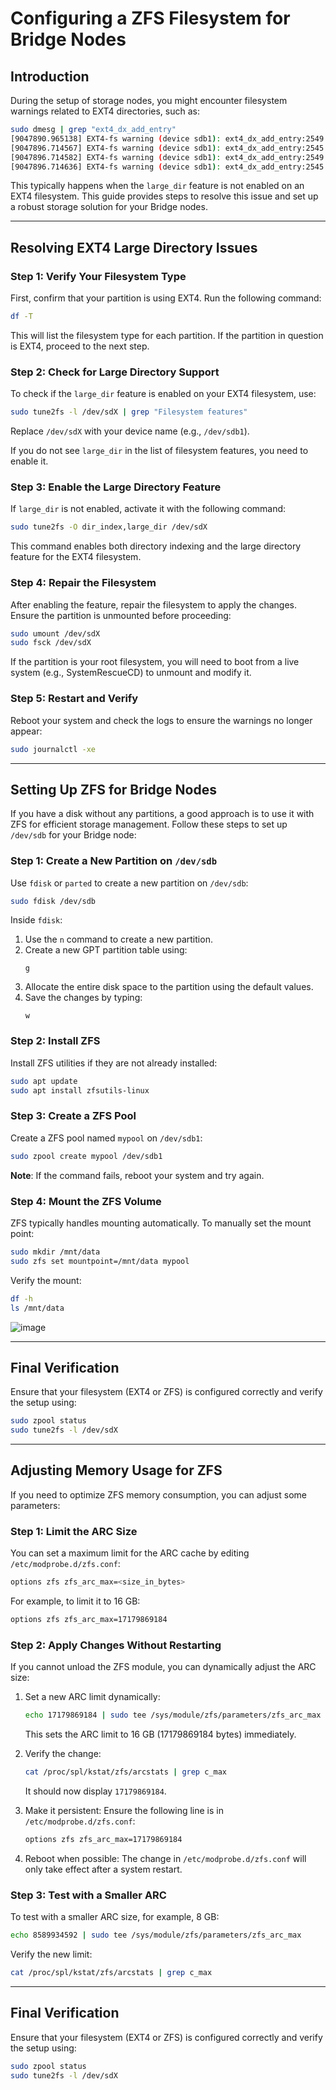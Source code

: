 # Configuring a ZFS Filesystem for Bridge Nodes

## Introduction

During the setup of storage nodes, you might encounter filesystem warnings related to EXT4 directories, such as:

```bash
sudo dmesg | grep "ext4_dx_add_entry"
[9047890.965138] EXT4-fs warning (device sdb1): ext4_dx_add_entry:2549: Large directory feature is not enabled on this filesystem
[9047896.714567] EXT4-fs warning (device sdb1): ext4_dx_add_entry:2545: Directory (ino: 143955220) index full, reach max htree level :2
[9047896.714582] EXT4-fs warning (device sdb1): ext4_dx_add_entry:2549: Large directory feature is not enabled on this filesystem
[9047896.714636] EXT4-fs warning (device sdb1): ext4_dx_add_entry:2545: Directory (ino: 143955220) index full, reach max htree level :2
```

This typically happens when the `large_dir` feature is not enabled on an EXT4 filesystem. This guide provides steps to resolve this issue and set up a robust storage solution for your Bridge nodes.

---

## Resolving EXT4 Large Directory Issues

### Step 1: Verify Your Filesystem Type

First, confirm that your partition is using EXT4. Run the following command:

```bash
df -T
```

This will list the filesystem type for each partition. If the partition in question is EXT4, proceed to the next step.

### Step 2: Check for Large Directory Support

To check if the `large_dir` feature is enabled on your EXT4 filesystem, use:

```bash
sudo tune2fs -l /dev/sdX | grep "Filesystem features"
```

Replace `/dev/sdX` with your device name (e.g., `/dev/sdb1`).

If you do not see `large_dir` in the list of filesystem features, you need to enable it.

### Step 3: Enable the Large Directory Feature

If `large_dir` is not enabled, activate it with the following command:

```bash
sudo tune2fs -O dir_index,large_dir /dev/sdX
```

This command enables both directory indexing and the large directory feature for the EXT4 filesystem.

### Step 4: Repair the Filesystem

After enabling the feature, repair the filesystem to apply the changes. Ensure the partition is unmounted before proceeding:

```bash
sudo umount /dev/sdX
sudo fsck /dev/sdX
```

If the partition is your root filesystem, you will need to boot from a live system (e.g., SystemRescueCD) to unmount and modify it.

### Step 5: Restart and Verify

Reboot your system and check the logs to ensure the warnings no longer appear:

```bash
sudo journalctl -xe
```

---

## Setting Up ZFS for Bridge Nodes

If you have a disk without any partitions, a good approach is to use it with ZFS for efficient storage management. Follow these steps to set up `/dev/sdb` for your Bridge node:

### Step 1: Create a New Partition on `/dev/sdb`

Use `fdisk` or `parted` to create a new partition on `/dev/sdb`:

```bash
sudo fdisk /dev/sdb
```

Inside `fdisk`:
1. Use the `n` command to create a new partition.
2. Create a new GPT partition table using:
   ```
   g
   ```
3. Allocate the entire disk space to the partition using the default values.
4. Save the changes by typing:
   ```
   w
   ```

### Step 2: Install ZFS

Install ZFS utilities if they are not already installed:

```bash
sudo apt update
sudo apt install zfsutils-linux
```

### Step 3: Create a ZFS Pool

Create a ZFS pool named `mypool` on `/dev/sdb1`:

```bash
sudo zpool create mypool /dev/sdb1
```

**Note**: If the command fails, reboot your system and try again.

### Step 4: Mount the ZFS Volume

ZFS typically handles mounting automatically. To manually set the mount point:

```bash
sudo mkdir /mnt/data
sudo zfs set mountpoint=/mnt/data mypool
```

Verify the mount:

```bash
df -h
ls /mnt/data
```
![image](https://github.com/user-attachments/assets/bd681f5b-155f-4a84-8b91-4581d6fab6d0)

---

## Final Verification

Ensure that your filesystem (EXT4 or ZFS) is configured correctly and verify the setup using:

```bash
sudo zpool status
sudo tune2fs -l /dev/sdX
```

--------------------

## Adjusting Memory Usage for ZFS

If you need to optimize ZFS memory consumption, you can adjust some parameters:

### Step 1: Limit the ARC Size

You can set a maximum limit for the ARC cache by editing `/etc/modprobe.d/zfs.conf`:

```bash
options zfs zfs_arc_max=<size_in_bytes>
```

For example, to limit it to 16 GB:

```bash
options zfs zfs_arc_max=17179869184
```

### Step 2: Apply Changes Without Restarting

If you cannot unload the ZFS module, you can dynamically adjust the ARC size:

1. Set a new ARC limit dynamically:
   ```bash
   echo 17179869184 | sudo tee /sys/module/zfs/parameters/zfs_arc_max
   ```
   This sets the ARC limit to 16 GB (17179869184 bytes) immediately.

2. Verify the change:
   ```bash
   cat /proc/spl/kstat/zfs/arcstats | grep c_max
   ```
   It should now display `17179869184`.

3. Make it persistent:
   Ensure the following line is in `/etc/modprobe.d/zfs.conf`:
   ```bash
   options zfs zfs_arc_max=17179869184
   ```

4. Reboot when possible:
   The change in `/etc/modprobe.d/zfs.conf` will only take effect after a system restart.

### Step 3: Test with a Smaller ARC

To test with a smaller ARC size, for example, 8 GB:

```bash
echo 8589934592 | sudo tee /sys/module/zfs/parameters/zfs_arc_max
```

Verify the new limit:

```bash
cat /proc/spl/kstat/zfs/arcstats | grep c_max
```

---

## Final Verification

Ensure that your filesystem (EXT4 or ZFS) is configured correctly and verify the setup using:

```bash
sudo zpool status
sudo tune2fs -l /dev/sdX
```
